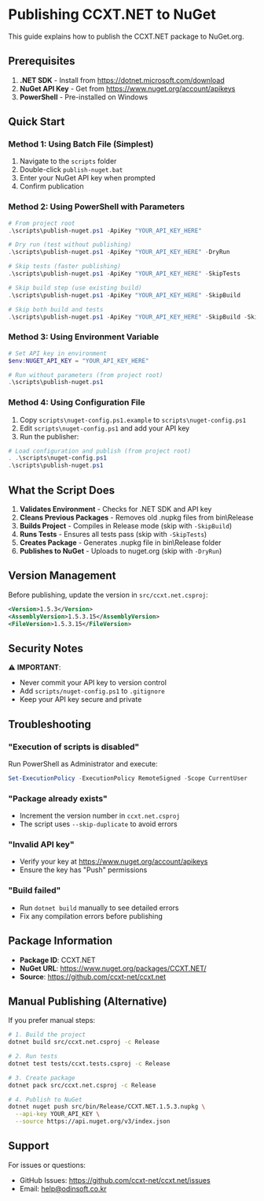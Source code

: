 # Publishing CCXT.NET to NuGet

This guide explains how to publish the CCXT.NET package to NuGet.org.

## Prerequisites

1. **.NET SDK** - Install from https://dotnet.microsoft.com/download
2. **NuGet API Key** - Get from https://www.nuget.org/account/apikeys
3. **PowerShell** - Pre-installed on Windows

## Quick Start

### Method 1: Using Batch File (Simplest)

1. Navigate to the `scripts` folder
2. Double-click `publish-nuget.bat`
3. Enter your NuGet API key when prompted
4. Confirm publication

### Method 2: Using PowerShell with Parameters

```powershell
# From project root
.\scripts\publish-nuget.ps1 -ApiKey "YOUR_API_KEY_HERE"

# Dry run (test without publishing)
.\scripts\publish-nuget.ps1 -ApiKey "YOUR_API_KEY_HERE" -DryRun

# Skip tests (faster publishing)
.\scripts\publish-nuget.ps1 -ApiKey "YOUR_API_KEY_HERE" -SkipTests

# Skip build step (use existing build)
.\scripts\publish-nuget.ps1 -ApiKey "YOUR_API_KEY_HERE" -SkipBuild

# Skip both build and tests
.\scripts\publish-nuget.ps1 -ApiKey "YOUR_API_KEY_HERE" -SkipBuild -SkipTests
```

### Method 3: Using Environment Variable

```powershell
# Set API key in environment
$env:NUGET_API_KEY = "YOUR_API_KEY_HERE"

# Run without parameters (from project root)
.\scripts\publish-nuget.ps1
```

### Method 4: Using Configuration File

1. Copy `scripts\nuget-config.ps1.example` to `scripts\nuget-config.ps1`
2. Edit `scripts\nuget-config.ps1` and add your API key
3. Run the publisher:

```powershell
# Load configuration and publish (from project root)
. .\scripts\nuget-config.ps1
.\scripts\publish-nuget.ps1
```

## What the Script Does

1. **Validates Environment** - Checks for .NET SDK and API key
2. **Cleans Previous Packages** - Removes old .nupkg files from bin\Release
3. **Builds Project** - Compiles in Release mode (skip with `-SkipBuild`)
4. **Runs Tests** - Ensures all tests pass (skip with `-SkipTests`)
5. **Creates Package** - Generates .nupkg file in bin\Release folder
6. **Publishes to NuGet** - Uploads to nuget.org (skip with `-DryRun`)

## Version Management

Before publishing, update the version in `src/ccxt.net.csproj`:

```xml
<Version>1.5.3</Version>
<AssemblyVersion>1.5.3.15</AssemblyVersion>
<FileVersion>1.5.3.15</FileVersion>
```

## Security Notes

⚠️ **IMPORTANT**: 
- Never commit your API key to version control
- Add `scripts/nuget-config.ps1` to `.gitignore`
- Keep your API key secure and private

## Troubleshooting

### "Execution of scripts is disabled"
Run PowerShell as Administrator and execute:
```powershell
Set-ExecutionPolicy -ExecutionPolicy RemoteSigned -Scope CurrentUser
```

### "Package already exists"
- Increment the version number in `ccxt.net.csproj`
- The script uses `--skip-duplicate` to avoid errors

### "Invalid API key"
- Verify your key at https://www.nuget.org/account/apikeys
- Ensure the key has "Push" permissions

### "Build failed"
- Run `dotnet build` manually to see detailed errors
- Fix any compilation errors before publishing

## Package Information

- **Package ID**: CCXT.NET
- **NuGet URL**: https://www.nuget.org/packages/CCXT.NET/
- **Source**: https://github.com/ccxt-net/ccxt.net

## Manual Publishing (Alternative)

If you prefer manual steps:

```bash
# 1. Build the project
dotnet build src/ccxt.net.csproj -c Release

# 2. Run tests
dotnet test tests/ccxt.tests.csproj -c Release

# 3. Create package
dotnet pack src/ccxt.net.csproj -c Release

# 4. Publish to NuGet
dotnet nuget push src/bin/Release/CCXT.NET.1.5.3.nupkg \
  --api-key YOUR_API_KEY \
  --source https://api.nuget.org/v3/index.json
```

## Support

For issues or questions:
- GitHub Issues: https://github.com/ccxt-net/ccxt.net/issues
- Email: help@odinsoft.co.kr